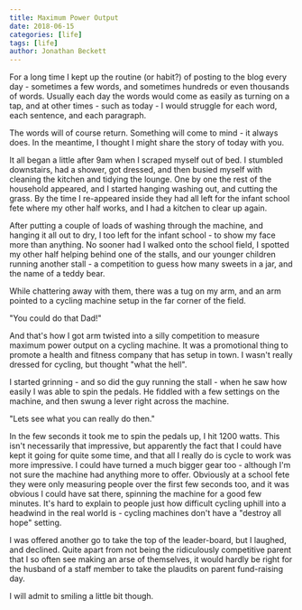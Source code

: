 ```yaml
---
title: Maximum Power Output
date: 2018-06-15
categories: [life]
tags: [life]
author: Jonathan Beckett
---
```


For a long time I kept up the routine (or habit?) of posting to the blog every day - sometimes a few words, and sometimes hundreds or even thousands of words. Usually each day the words would come as easily as turning on a tap, and at other times - such as today - I would struggle for each word, each sentence, and each paragraph.

The words will of course return. Something will come to mind - it always does. In the meantime, I thought I might share the story of today with you.

It all began a little after 9am when I scraped myself out of bed. I stumbled downstairs, had a shower, got dressed, and then busied myself with cleaning the kitchen and tidying the lounge. One by one the rest of the household appeared, and I started hanging washing out, and cutting the grass. By the time I re-appeared inside they had all left for the infant school fete where my other half works, and I had a kitchen to clear up again.

After putting a couple of loads of washing through the machine, and hanging it all out to dry, I too left for the infant school - to show my face more than anything. No sooner had I walked onto the school field, I spotted my other half helping behind one of the stalls, and our younger children running another stall - a competition to guess how many sweets in a jar, and the name of a teddy bear.

While chattering away with them, there was a tug on my arm, and an arm pointed to a cycling machine setup in the far corner of the field.

"You could do that Dad!"

And that's how I got arm twisted into a silly competition to measure maximum power output on a cycling machine. It was a promotional thing to promote a health and fitness company that has setup in town. I wasn't really dressed for cycling, but thought "what the hell".

I started grinning - and so did the guy running the stall - when he saw how easily I was able to spin the pedals. He fiddled with a few settings on the machine, and then swung a lever right across the machine.

"Lets see what you can really do then."

In the few seconds it took me to spin the pedals up, I hit 1200 watts. This isn't necessarily that impressive, but apparently the fact that I could have kept it going for quite some time, and that all I really do is cycle to work was  more impressive. I could have turned a much bigger gear too - although I'm not sure the machine had anything more to offer. Obviously at a school fete they were only measuring people over the first few seconds too, and it was obvious I could have sat there, spinning the machine for a good few minutes. It's hard to explain to people just how difficult cycling uphill into a headwind in the real world is - cycling machines don't have a "destroy all hope" setting.

I was offered another go to take the top of the leader-board, but I laughed, and declined. Quite apart from not being the ridiculously competitive parent that I so often see making an arse of themselves, it would hardly be right for the husband of a staff member to take the plaudits on parent fund-raising day.

I will admit to smiling a little bit though.
